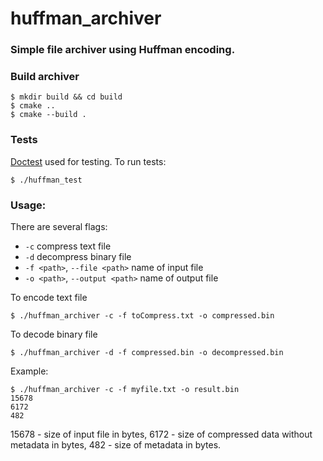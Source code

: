 # huffman_archiver
### Simple file archiver using Huffman encoding.

### Build archiver
```shell
$ mkdir build && cd build
$ cmake ..
$ cmake --build .
```
### Tests
[Doctest](https://github.com/doctest/doctest) used for testing.
To run tests:
```shell
$ ./huffman_test 
```

### Usage:
There are several flags:
* `-c` compress text file
* `-d` decompress binary file
* `-f <path>`, `--file <path>` name of input file
* `-o <path>`, `--output <path>` name of output file

To encode text file
```shell
$ ./huffman_archiver -c -f toCompress.txt -o compressed.bin
```
To decode binary file
```shell
$ ./huffman_archiver -d -f compressed.bin -o decompressed.bin
```

Example:
```
$ ./huffman_archiver -c -f myfile.txt -o result.bin
15678 
6172
482
```
15678 - size of input file in bytes, 6172 - size of compressed data without metadata in bytes,
482 - size of metadata in bytes.
